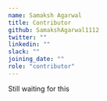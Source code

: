 ```yaml
---
name: Samaksh Agarwal
title: Contributor
github: SamakshAgarwal1112
twitter: ""
linkedin: ""
slack: ""
joining_date: ""
role: "contributor"
---
```


Still waiting for this
